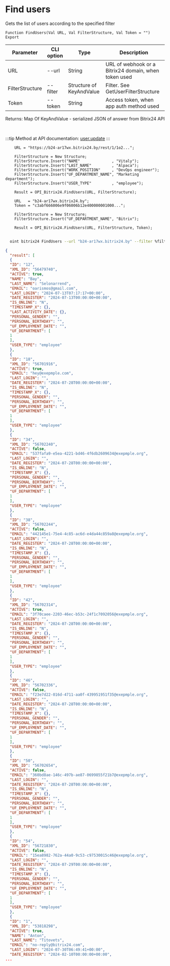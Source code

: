 ﻿---
sidebar_position: 6
---

# Find users
 Gets the list of users according to the specified filter



`Function FindUsers(Val URL, Val FilterStructure, Val Token = "") Export`

  | Parameter | CLI option | Type | Description |
  |-|-|-|-|
  | URL | --url | String | URL of webhook or a Bitrix24 domain, when token used |
  | FilterStructure | --filter | Structure of KeyAndValue | Filter. See GetUserFilterStructure |
  | Token | --token | String | Access token, when app auth method used |

  
  Returns:  Map Of KeyAndValue - serialized JSON of answer from Bitrix24 API

<br/>

:::tip
Method at API documentation: [user.update](https://dev.1c-bitrix.ru/rest_help/users/user_update.php)
:::
<br/>


```bsl title="Code example"
    URL = "https://b24-ar17wx.bitrix24.by/rest/1/1o2...";

    FilterStructure = New Structure;
    FilterStructure.Insert("NAME"              , "Vitaly");
    FilterStructure.Insert("LAST_NAME"         , "Alpaca");
    FilterStructure.Insert("WORK_POSITION"     , "DevOps engineer");
    FilterStructure.Insert("UF_DEPARTMENT_NAME", "Marketing department");
    FilterStructure.Insert("USER_TYPE"         , "employee");

    Result = OPI_Bitrix24.FindUsers(URL, FilterStructure);

    URL   = "b24-ar17wx.bitrix24.by";
    Token = "c3abf666006e9f06006b12e400000001000...";

    FilterStructure = New Structure;
    FilterStructure.Insert("UF_DEPARTMENT_NAME", "Bitrix");

    Result = OPI_Bitrix24.FindUsers(URL, FilterStructure, Token);
```



```sh title="CLI command example"
    
  oint bitrix24 FindUsers --url "b24-ar17wx.bitrix24.by" --filter %filter% --token "fe3fa966006e9f06006b12e400000001000..."

```

```json title="Result"
{
  "result": [
  {
  "ID": "12",
  "XML_ID": "56479740",
  "ACTIVE": true,
  "NAME": "Bay",
  "LAST_NAME": "Selonarrend",
  "EMAIL": "oarismos@gmail.com",
  "LAST_LOGIN": "2024-07-13T07:17:17+00:00",
  "DATE_REGISTER": "2024-07-13T00:00:00+00:00",
  "IS_ONLINE": "N",
  "TIMESTAMP_X": {},
  "LAST_ACTIVITY_DATE": {},
  "PERSONAL_GENDER": "",
  "PERSONAL_BIRTHDAY": "",
  "UF_EMPLOYMENT_DATE": "",
  "UF_DEPARTMENT": [
  1
  ],
  "USER_TYPE": "employee"
  },
  {
  "ID": "18",
  "XML_ID": "56701916",
  "ACTIVE": true,
  "EMAIL": "hey@exepmple.com",
  "LAST_LOGIN": "",
  "DATE_REGISTER": "2024-07-28T00:00:00+00:00",
  "IS_ONLINE": "N",
  "TIMESTAMP_X": {},
  "PERSONAL_GENDER": "",
  "PERSONAL_BIRTHDAY": "",
  "UF_EMPLOYMENT_DATE": "",
  "UF_DEPARTMENT": [
  1
  ],
  "USER_TYPE": "employee"
  },
  {
  "ID": "34",
  "XML_ID": "56702240",
  "ACTIVE": false,
  "EMAIL": "537fafa9-e5ea-4221-bd46-4f6db2609634@exepmple.org",
  "LAST_LOGIN": "",
  "DATE_REGISTER": "2024-07-28T00:00:00+00:00",
  "IS_ONLINE": "N",
  "TIMESTAMP_X": {},
  "PERSONAL_GENDER": "",
  "PERSONAL_BIRTHDAY": "",
  "UF_EMPLOYMENT_DATE": "",
  "UF_DEPARTMENT": [
  1
  ],
  "USER_TYPE": "employee"
  },
  {
  "ID": "38",
  "XML_ID": "56702244",
  "ACTIVE": false,
  "EMAIL": "442145e1-75e4-4c85-ac6d-e4da44c859a8@exepmple.org",
  "LAST_LOGIN": "",
  "DATE_REGISTER": "2024-07-28T00:00:00+00:00",
  "IS_ONLINE": "N",
  "TIMESTAMP_X": {},
  "PERSONAL_GENDER": "",
  "PERSONAL_BIRTHDAY": "",
  "UF_EMPLOYMENT_DATE": "",
  "UF_DEPARTMENT": [
  1
  ],
  "USER_TYPE": "employee"
  },
  {
  "ID": "42",
  "XML_ID": "56702314",
  "ACTIVE": true,
  "EMAIL": "3f70caee-2203-46ec-b53c-24f1c7092056@exepmple.org",
  "LAST_LOGIN": "",
  "DATE_REGISTER": "2024-07-28T00:00:00+00:00",
  "IS_ONLINE": "N",
  "TIMESTAMP_X": {},
  "PERSONAL_GENDER": "",
  "PERSONAL_BIRTHDAY": "",
  "UF_EMPLOYMENT_DATE": "",
  "UF_DEPARTMENT": [
  1
  ],
  "USER_TYPE": "employee"
  },
  {
  "ID": "46",
  "XML_ID": "56702336",
  "ACTIVE": false,
  "EMAIL": "f23e7d22-016d-4711-aa0f-439951951f35@exepmple.org",
  "LAST_LOGIN": "",
  "DATE_REGISTER": "2024-07-28T00:00:00+00:00",
  "IS_ONLINE": "N",
  "TIMESTAMP_X": {},
  "PERSONAL_GENDER": "",
  "PERSONAL_BIRTHDAY": "",
  "UF_EMPLOYMENT_DATE": "",
  "UF_DEPARTMENT": [
  1
  ],
  "USER_TYPE": "employee"
  },
  {
  "ID": "50",
  "XML_ID": "56702654",
  "ACTIVE": false,
  "EMAIL": "360bd8ae-146c-497b-ae87-0699855f21b7@exepmple.org",
  "LAST_LOGIN": "",
  "DATE_REGISTER": "2024-07-28T00:00:00+00:00",
  "IS_ONLINE": "N",
  "TIMESTAMP_X": {},
  "PERSONAL_GENDER": "",
  "PERSONAL_BIRTHDAY": "",
  "UF_EMPLOYMENT_DATE": "",
  "UF_DEPARTMENT": [
  1
  ],
  "USER_TYPE": "employee"
  },
  {
  "ID": "54",
  "XML_ID": "56721830",
  "ACTIVE": false,
  "EMAIL": "15ea8982-762a-44a0-9c53-c97530015c46@exepmple.org",
  "LAST_LOGIN": "",
  "DATE_REGISTER": "2024-07-29T00:00:00+00:00",
  "IS_ONLINE": "N",
  "TIMESTAMP_X": {},
  "PERSONAL_GENDER": "",
  "PERSONAL_BIRTHDAY": "",
  "UF_EMPLOYMENT_DATE": "",
  "UF_DEPARTMENT": [
  1
  ],
  "USER_TYPE": "employee"
  },
  {
  "ID": "1",
  "XML_ID": "53818298",
  "ACTIVE": true,
  "NAME": "Anton",
  "LAST_NAME": "Titovets",
  "EMAIL": "no-reply@bitrix24.com",
  "LAST_LOGIN": "2024-07-30T06:49:41+00:00",
  "DATE_REGISTER": "2024-02-10T00:00:00+00:00",
...
```
